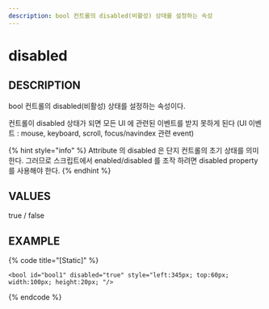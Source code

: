 ```yaml
---
description: bool 컨트롤의 disabled(비활성) 상태를 설정하는 속성
---
```


# disabled

## DESCRIPTION

bool 컨트롤의 disabled\(비활성\) 상태를 설정하는 속성이다.

컨트롤이 disabled 상태가 되면 모든 UI 에 관련된 이벤트를 받지 못하게 된다 \(UI 이벤트 : mouse, keyboard, scroll, focus/navindex 관련 event\)

{% hint style="info" %}
Attribute 의 disabled 은 단지 컨트롤의 초기 상태를 의미한다. 그러므로 스크립트에서 enabled/disabled 를 조작 하려면 disabled property 를 사용해야 한다.
{% endhint %}

## VALUES

true / false

## EXAMPLE

{% code title="\[Static\]" %}
```markup
<bool id="bool1" disabled="true" style="left:345px; top:60px; width:100px; height:20px; "/> 
```
{% endcode %}


